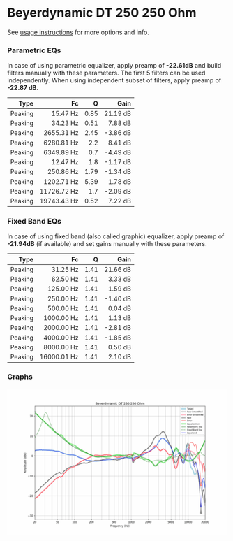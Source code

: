 # Beyerdynamic DT 250 250 Ohm
See [usage instructions](https://github.com/jaakkopasanen/AutoEq#usage) for more options and info.

### Parametric EQs
In case of using parametric equalizer, apply preamp of **-22.61dB** and build filters manually
with these parameters. The first 5 filters can be used independently.
When using independent subset of filters, apply preamp of **-22.87 dB**.

| Type    | Fc          |    Q | Gain     |
|--------:|------------:|-----:|---------:|
| Peaking | 15.47 Hz    | 0.85 | 21.19 dB |
| Peaking | 34.23 Hz    | 0.51 | 7.88 dB  |
| Peaking | 2655.31 Hz  | 2.45 | -3.86 dB |
| Peaking | 6280.81 Hz  | 2.2  | 8.41 dB  |
| Peaking | 6349.89 Hz  | 0.7  | -4.49 dB |
| Peaking | 12.47 Hz    | 1.8  | -1.17 dB |
| Peaking | 250.86 Hz   | 1.79 | -1.34 dB |
| Peaking | 1202.71 Hz  | 5.39 | 1.78 dB  |
| Peaking | 11726.72 Hz | 1.7  | -2.09 dB |
| Peaking | 19743.43 Hz | 0.52 | 7.22 dB  |

### Fixed Band EQs
In case of using fixed band (also called graphic) equalizer, apply preamp of **-21.94dB**
(if available) and set gains manually with these parameters.

| Type    | Fc          |    Q | Gain     |
|--------:|------------:|-----:|---------:|
| Peaking | 31.25 Hz    | 1.41 | 21.66 dB |
| Peaking | 62.50 Hz    | 1.41 | 3.33 dB  |
| Peaking | 125.00 Hz   | 1.41 | 1.59 dB  |
| Peaking | 250.00 Hz   | 1.41 | -1.40 dB |
| Peaking | 500.00 Hz   | 1.41 | 0.04 dB  |
| Peaking | 1000.00 Hz  | 1.41 | 1.13 dB  |
| Peaking | 2000.00 Hz  | 1.41 | -2.81 dB |
| Peaking | 4000.00 Hz  | 1.41 | -1.85 dB |
| Peaking | 8000.00 Hz  | 1.41 | 0.50 dB  |
| Peaking | 16000.01 Hz | 1.41 | 2.10 dB  |

### Graphs
![](./Beyerdynamic%20DT%20250%20250%20Ohm.png)